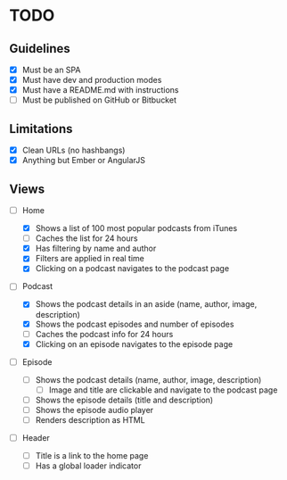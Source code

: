 # TODO

## Guidelines

- [x] Must be an SPA
- [x] Must have dev and production modes
- [x] Must have a README.md with instructions
- [ ] Must be published on GitHub or Bitbucket

## Limitations

- [x] Clean URLs (no hashbangs)
- [x] Anything but Ember or AngularJS

## Views

- [ ] Home

  - [x] Shows a list of 100 most popular podcasts from iTunes
  - [ ] Caches the list for 24 hours
  - [x] Has filtering by name and author
  - [x] Filters are applied in real time
  - [x] Clicking on a podcast navigates to the podcast page

- [ ] Podcast

  - [x] Shows the podcast details in an aside (name, author, image, description)
  - [x] Shows the podcast episodes and number of episodes
  - [ ] Caches the podcast info for 24 hours
  - [x] Clicking on an episode navigates to the episode page

- [ ] Episode

  - [ ] Shows the podcast details (name, author, image, description)
    - [ ] Image and title are clickable and navigate to the podcast page
  - [ ] Shows the episode details (title and description)
  - [ ] Shows the episode audio player
  - [ ] Renders description as HTML

- [ ] Header
  - [ ] Title is a link to the home page
  - [ ] Has a global loader indicator
